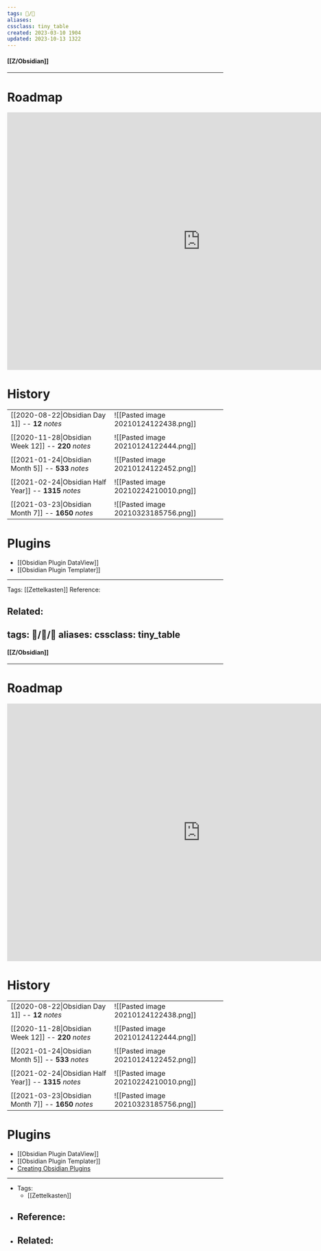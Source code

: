 ```yaml
---
tags: 📝️/🌲️
aliases: 
cssclass: tiny_table
created: 2023-03-10 1904
updated: 2023-10-13 1322
---
```


#### [[Z/Obsidian]]

---

# Roadmap

<iframe src="https://obsidian.md/roadmap/" frameBorder="0" width="900" height="600"></iframe>

# History

|                                                        |                                      |
| ------------------------------------------------------ | ------------------------------------ |
| [[2020-08-22\|Obsidian Day 1]] -- **12** *notes*       | ![[Pasted image 20210124122438.png]] |
|                                                        |                                      |
| [[2020-11-28\|Obsidian Week 12]] -- **220** *notes*    | ![[Pasted image 20210124122444.png]] |
|                                                        |                                      |
| [[2021-01-24\|Obsidian Month 5]] -- **533** *notes*    | ![[Pasted image 20210124122452.png]] |
|                                                        |                                      |
| [[2021-02-24\|Obsidian Half Year]] -- **1315** *notes* | ![[Pasted image 20210224210010.png]] |
|                                                        |                                      |
| [[2021-03-23\|Obsidian Month 7]] -- **1650** *notes*   | ![[Pasted image 20210323185756.png]] |


# Plugins

- [[Obsidian Plugin DataView]]
- [[Obsidian Plugin Templater]]


---
Tags: 
[[Zettelkasten]]
Reference:

Related:
---
tags: 🧠️/📝️/🌲️
aliases: 
cssclass: tiny_table
---

#### [[Z/Obsidian]]

---

# Roadmap

<iframe src="https://trello.com/b/Psqfqp7I.html" frameBorder="0" width="900" height="600"></iframe>

# History

|                                                        |                                      |
| ------------------------------------------------------ | ------------------------------------ |
| [[2020-08-22\|Obsidian Day 1]] -- **12** *notes*       | ![[Pasted image 20210124122438.png]] |
|                                                        |                                      |
| [[2020-11-28\|Obsidian Week 12]] -- **220** *notes*    | ![[Pasted image 20210124122444.png]] |
|                                                        |                                      |
| [[2021-01-24\|Obsidian Month 5]] -- **533** *notes*    | ![[Pasted image 20210124122452.png]] |
|                                                        |                                      |
| [[2021-02-24\|Obsidian Half Year]] -- **1315** *notes* | ![[Pasted image 20210224210010.png]] |
|                                                        |                                      |
| [[2021-03-23\|Obsidian Month 7]] -- **1650** *notes*   | ![[Pasted image 20210323185756.png]] |


# Plugins

- [[Obsidian Plugin DataView]]
- [[Obsidian Plugin Templater]]
- [Creating Obsidian Plugins](https://marcus.se.net/obsidian-plugin-docs/)

---

- Tags: 
	- [[Zettelkasten]]
- Reference:
	- 
- Related:
	- 
